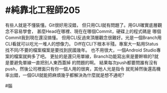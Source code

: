 # #純靠北工程師205



有些人就是不懂裝懂。Git很好用沒錯，
但只用CLI就有問題了。用GUI確實底層觀念不容易學會，
甚麼Head在哪裡、現在在哪個Commit，硬碟上的程式碼是
哪個Commit我到現在還沒搞懂。
但用CLI反過來頂層觀念很難好。光是一個Branch用CLI看就可以吃光一堆人的想像力。
Diff在CLI下根本半殘。專案大一點用Status找不同/不要的檔案檔案是要找到民國幾年。
也不用很大，一個Android Studio專案的檔案就夠多了吧。
更扯的是還只用單線，Branch功能寫出來是要幹嘛的?就是要避免單線一直把別人東西蓋掉
的問題的啊。
結果每次push都要問誰有沒有push，然後公司裡面只有你一個人用的很爽，其他人光是指令
就死掉然後還高機率出錯，一個GUI就能把麻煩幾乎都解決為什麼就是想不通呢?



#腦
